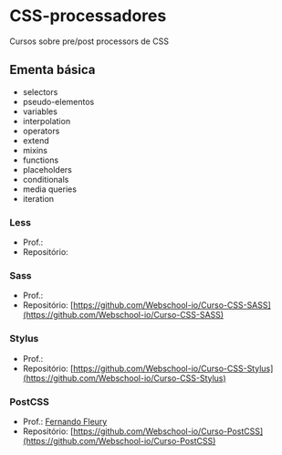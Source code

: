 # CSS-processadores
Cursos sobre pre/post processors de CSS

## Ementa básica

- selectors
- pseudo-elementos
- variables
- interpolation
- operators
- extend
- mixins
- functions
- placeholders
- conditionals
- media queries
- iteration

### Less

- Prof.: 
- Repositório: []()


### Sass

- Prof.: 
- Repositório: [https://github.com/Webschool-io/Curso-CSS-SASS](https://github.com/Webschool-io/Curso-CSS-SASS)

### Stylus

- Prof.: 
- Repositório: [https://github.com/Webschool-io/Curso-CSS-Stylus](https://github.com/Webschool-io/Curso-CSS-Stylus)


### PostCSS

- Prof.: [Fernando Fleury](https://github.com/fernandofleury)
- Repositório: [https://github.com/Webschool-io/Curso-PostCSS](https://github.com/Webschool-io/Curso-PostCSS)
